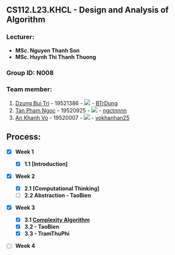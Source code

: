 ## CS112.L23.KHCL - Design and Analysis of Algorithm

### Lecturer:
- **MSc. Nguyen Thanh Son**   
- **MSc. Huynh Thi Thanh Thuong**

### Group ID: N008

### Team member:
1. [Dzung Bui Tri](mailto:19521386@gm.uit.edu.vn) - 19521386 - ![](https://img.shields.io/badge/-Leader-yellow) - [BTrDung](https://github.com/BTrDung)
2. [Tan Pham Ngoc](mailto:19520925@gm.uit.edu.vn) - 19520925 - ![](https://img.shields.io/badge/-Member-yellow) - [ngctnnnn](https://github.com/ngctnnnn)
3. [An Khanh Vo](mailto:19520007@gm.uit.edu.vn)   - 19520007 - ![](https://img.shields.io/badge/-Member-yellow) - [vokhanhan25](https://github.com/vokhanhan25)
 
## Process: 
- [x] **Week 1** 
  - [x] **1.1 [Introduction]**

- [x] **Week 2** 
  - [x] **2.1 [Computational Thinking]**
  - [ ] **2.2 Abstraction - TaoBien**

- [x] **Week 3**
  - [x] **3.1 [Complexity Algorithm](https://github.com/BTrDung/CS112_Team08/tree/main/Assignments/Week03)**
  - [x] **3.2 - TaoBien**
  - [x] **3.3 - TramThuPhi**

- [ ] **Week 4**
  
